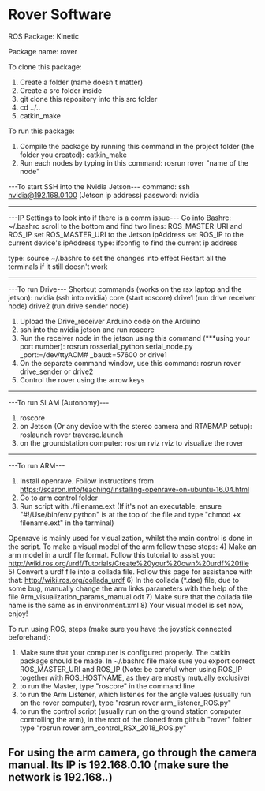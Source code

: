 # Rover Software
ROS Package: Kinetic

Package name: rover

To clone this package:

1) Create a folder (name doesn't matter)
2) Create a src folder inside
3) git clone this repository into this src folder
4) cd ../..
5) catkin_make

To run this package:

1) Compile the package by running this command in the project folder (the folder you created):
  catkin_make
2) Run each nodes by typing in this command:
  rosrun rover "name of the node"
  
---To start SSH into the Nvidia Jetson---
command: ssh nvidia@192.168.0.100 (Jetson ip address)
password: nvidia

---
---IP Settings to look into if there is a comm issue---
Go into Bashrc: ~/.bashrc
scroll to the bottom and find two lines: ROS_MASTER_URI and ROS_IP
set ROS_MASTER_URI to the Jetson ipAddress
set ROS_IP to the current device's ipAddress
type: ifconfig to find the current ip address

type: source ~/.bashrc to set the changes into effect
Restart all the terminals if it still doesn't work

---
---To run Drive---
Shortcut commands (works on the rsx laptop and the jetson): 
nvidia (ssh into nvidia)
core (start roscore)
drive1 (run drive receiver node)
drive2 (run drive sender node)

1) Upload the Drive_receiver Arduino code on the Arduino
2) ssh into the nvidia jetson and run roscore
4) Run the receiver node in the jetson using this command (***using your port number): rosrun rosserial_python serial_node.py _port:=/dev/ttyACM# _baud:=57600 or drive1
5) On the separate command window, use this command: rosrun rover drive_sender or drive2
6) Control the rover using the arrow keys

---
---To run SLAM (Autonomy)---

1) roscore
2) on Jetson (Or any device with the stereo camera and RTABMAP setup): roslaunch rover traverse.launch
3) on the groundstation computer: rosrun rviz rviz to visualize the rover

---
---To run ARM---
1) Install openrave. Follow instructions from https://scaron.info/teaching/installing-openrave-on-ubuntu-16.04.html
2) Go to arm control folder
3) Run script with ./filename.ext (If it's not an executable, ensure "#!/Use/bin/env python" is at the top of the file and type "chmod +x filename.ext" in the terminal)

Openrave is mainly used for visualization, whilst the main control is done in the script.
To make a visual model of the arm follow these steps:
4) Make an arm model in a urdf file format. Follow this tutorial to assist you: http://wiki.ros.org/urdf/Tutorials/Create%20your%20own%20urdf%20file
5) Convert a urdf file into a collada file. Follow this page for assistance with that: http://wiki.ros.org/collada_urdf
6) In the collada (*.dae) file, due to some bug, manually change the arm links parameters with the help of the file Arm_visualization_params_manual.odt
7) Make sure that the collada file name is the same as in environment.xml
8) Your visual model is set now, enjoy!

To run using ROS, steps (make sure you have the joystick connected beforehand):
1) Make sure that your computer is configured properly. The catkin package should be made. In  ~/.bashrc file make sure you export correct ROS_MASTER_URI and ROS_IP (Note: be careful when using ROS_IP together with ROS_HOSTNAME, as they are mostly mutually exclusive)
2) to run the Master, type "roscore" in the command line
3) to run the Arm Listener, which listenes for the angle values (usually run on the rover computer), type "rosrun rover arm_listener_ROS.py"
4) to run the control script (usually run on the ground station computer controlling the arm), in the root of the cloned from github "rover" folder type "rosrun rover arm_control_RSX_2018_ROS.py"

For using the arm camera, go through the camera manual. Its IP is 192.168.0.10 (make sure the network is 192.168.*.*)
---


